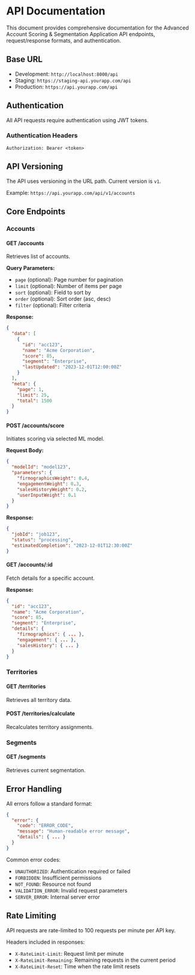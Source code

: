 # API Documentation

This document provides comprehensive documentation for the Advanced Account Scoring & Segmentation Application API endpoints, request/response formats, and authentication.

## Base URL

- Development: `http://localhost:8000/api`
- Staging: `https://staging-api.yourapp.com/api`
- Production: `https://api.yourapp.com/api`

## Authentication

All API requests require authentication using JWT tokens.

### Authentication Headers

```
Authorization: Bearer <token>
```

## API Versioning

The API uses versioning in the URL path. Current version is `v1`.

Example: `https://api.yourapp.com/api/v1/accounts`

## Core Endpoints

### Accounts

#### GET /accounts
Retrieves list of accounts.

**Query Parameters:**
- `page` (optional): Page number for pagination
- `limit` (optional): Number of items per page
- `sort` (optional): Field to sort by
- `order` (optional): Sort order (asc, desc)
- `filter` (optional): Filter criteria

**Response:**
```json
{
  "data": [
    {
      "id": "acc123",
      "name": "Acme Corporation",
      "score": 85,
      "segment": "Enterprise",
      "lastUpdated": "2023-12-01T12:00:00Z"
    }
  ],
  "meta": {
    "page": 1,
    "limit": 25,
    "total": 1500
  }
}
```

#### POST /accounts/score
Initiates scoring via selected ML model.

**Request Body:**
```json
{
  "modelId": "model123",
  "parameters": {
    "firmographicsWeight": 0.4,
    "engagementWeight": 0.3,
    "salesHistoryWeight": 0.2,
    "userInputWeight": 0.1
  }
}
```

**Response:**
```json
{
  "jobId": "job123",
  "status": "processing",
  "estimatedCompletion": "2023-12-01T12:30:00Z"
}
```

#### GET /accounts/:id
Fetch details for a specific account.

**Response:**
```json
{
  "id": "acc123",
  "name": "Acme Corporation",
  "score": 85,
  "segment": "Enterprise",
  "details": {
    "firmographics": { ... },
    "engagement": { ... },
    "salesHistory": { ... }
  }
}
```

### Territories

#### GET /territories
Retrieves all territory data.

#### POST /territories/calculate
Recalculates territory assignments.

### Segments

#### GET /segments
Retrieves current segmentation.

## Error Handling

All errors follow a standard format:

```json
{
  "error": {
    "code": "ERROR_CODE",
    "message": "Human-readable error message",
    "details": { ... }
  }
}
```

Common error codes:
- `UNAUTHORIZED`: Authentication required or failed
- `FORBIDDEN`: Insufficient permissions
- `NOT_FOUND`: Resource not found
- `VALIDATION_ERROR`: Invalid request parameters
- `SERVER_ERROR`: Internal server error

## Rate Limiting

API requests are rate-limited to 100 requests per minute per API key.

Headers included in responses:
- `X-RateLimit-Limit`: Request limit per minute
- `X-RateLimit-Remaining`: Remaining requests in the current period
- `X-RateLimit-Reset`: Time when the rate limit resets